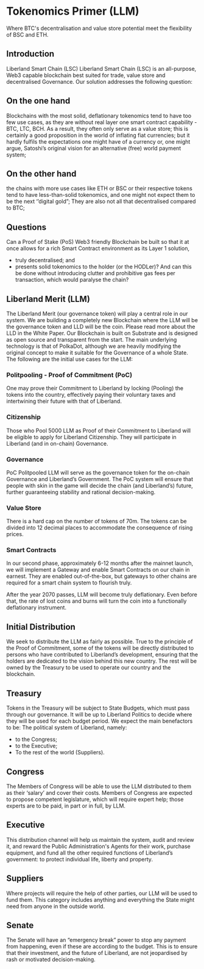 # Tokenomics Primer (LLM)
Where BTC's decentralisation and value store potential meet the flexibility of BSC and ETH.

## Introduction
Liberland Smart Chain (LSC)
Liberland Smart Chain (LSC) is an all-purpose, Web3 capable blockchain best suited for trade, value store and decentralised Governance. Our solution addresses the following question:

## On the one hand 
Blockchains with the most solid, deflationary tokenomics tend to have too few use cases, as they are without real layer one smart contract capability - BTC, LTC, BCH.
As a result, they often only serve as a value store; this is certainly a good proposition in the world of inflating fiat currencies; but it hardly fulfils the expectations one might have of a currency or, one might argue, Satoshi’s original vision for an alternative (free) world payment system;

## On the other hand 
the chains with more use cases like ETH or BSC or their respective tokens tend to have less-than-solid tokenomics, and one might not expect them to be the next ‘’digital gold”;
They are also not all that decentralised compared to BTC;

## Questions
Can a Proof of Stake (PoS) Web3 friendly Blockchain be built so that it at once
allows for a rich Smart Contract environment as its Layer 1 solution,
* truly decentralised; and 
* presents solid tokenomics to the holder (or the HODLer)?
And can this be done without introducing clutter and prohibitive gas fees per transaction, which would paralyse the chain?

## Liberland Merit (LLM)
The Liberland Merit (our governance token) will play a central role in our system. We are building a completely new Blockchain where the LLM will be the governance token and LLD will be the coin. Please read more about the LLD in the White Paper.
Our Blockchain is built on Substrate and is designed as open source and transparent from the start. The main underlying technology is that of PolkaDot, although we are heavily modifying the original concept to make it suitable for the Governance of a whole State.
The following are the initial use cases for the LLM:

### Politpooling - Proof of Commitment (PoC)
One may prove their Commitment to Liberland by locking (Pooling) the tokens into the country, effectively paying their voluntary taxes and intertwining their future with that of Liberland.

### Citizenship
Those who Pool 5000 LLM as Proof of their Commitment to Liberland will be eligible to apply for Liberland Citizenship. They will participate in Liberland (and in on-chain) Governance.

### Governance
PoC Politpooled LLM will serve as the governance token for the on-chain Governance and Liberland’s Government. The PoC system will ensure that people with skin in the game will decide the chain (and Liberland’s) future, further guaranteeing stability and rational decision-making.

### Value Store
There is a hard cap on the number of tokens of 70m. The tokens can be divided into 12 decimal places to accommodate the consequence of rising prices.

### Smart Contracts
In our second phase, approximately 6-12 months after the mainnet launch, we will implement a Gateway and enable Smart Contracts on our chain in earnest. They are enabled out-of-the-box, but gateways to other chains are required for a smart chain system to flourish truly.

After the year 2070 passes, LLM will become truly deflationary. Even before that, the rate of lost coins and burns will turn the coin into a functionally deflationary instrument.

## Initial Distribution
We seek to distribute the LLM as fairly as possible. True to the principle of the Proof of Commitment, some of the tokens will be directly distributed to persons who have contributed to Liberland’s development, ensuring that the holders are dedicated to the vision behind this new country. The rest will be owned by the Treasury to be used to operate our country and the blockchain.

## Treasury
Tokens in the Treasury will be subject to State Budgets, which must pass through our governance. It will be up to Liberland Politics to decide where they will be used for each budget period. We expect the main benefactors to be:
The political system of Liberland, namely:
* to the Congress;
* to the Executive;
* To the rest of the world (Suppliers).

## Congress
The Members of Congress will be able to use the LLM distributed to them as their ‘salary’ and cover their costs. Members of Congress are expected to propose competent legislature, which will require expert help; those experts are to be paid, in part or in full, by LLM.

## Executive
This distribution channel will help us maintain the system, audit and review it, and reward the Public Administration's Agents for their work, purchase equipment, and fund all the other required functions of Liberland’s government: to protect individual life, liberty and property.

## Suppliers
Where projects will require the help of other parties, our LLM will be used to fund them. This category includes anything and everything the State might need from anyone in the outside world.

## Senate
The Senate will have an “emergency break” power to stop any payment from happening, even if these are according to the budget. This is to ensure that their investment, and the future of Liberland, are not jeopardised by rash or motivated decision-making.

